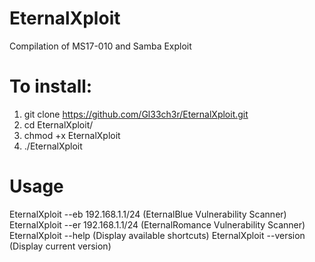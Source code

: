 # EternalXploit
Compilation of MS17-010 and Samba Exploit

# To install:

1. git clone https://github.com/Gl33ch3r/EternalXploit.git
2. cd EternalXploit/
3. chmod +x EternalXploit
4. ./EternalXploit

# Usage

EternalXploit --eb 192.168.1.1/24 (EternalBlue Vulnerability Scanner)
EternalXploit --er 192.168.1.1/24 (EternalRomance Vulnerability Scanner)
EternalXploit --help (Display available shortcuts)
EternalXploit --version (Display current version)


